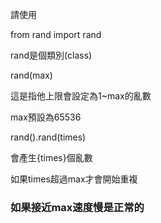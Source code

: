 請使用

from rand import rand

rand是個類別(class)

rand(max)

這是指他上限會設定為1~max的亂數

max預設為65536

rand().rand(times)

會產生{times}個亂數

如果times超過max才會開始重複

### 如果接近max速度慢是正常的
